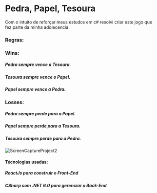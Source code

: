 # Pedra, Papel, Tesoura

Com o intuito de reforçar meus estudos em c# resolvi criar este jogo que fez parte da minha adolecencia.

### Regras:
### Wins: 
##### Pedra sempre vence a Tesoura.
##### Tesoura sempre vence o Papel.
##### Papel sempre vence a Pedra.

### Losses: 
##### Pedra sempre perde para o Papel.
##### Papel sempre perde para a Tesoura.
##### Tesoura sempre perde para a Pedra.

![ScreenCaptureProject2](https://github.com/santanaAntonio/pedraPapelTesoura/assets/126611893/924c3940-c4b9-4de7-836e-6f2e68b0f5c7)

#### Técnologias usadas:
##### ReactJs para construir o Front-End
##### CSharp com .NET 6.0 para gerenciar o Back-End
